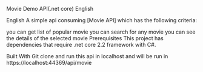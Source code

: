 Movie Demo API(.net core)
English

English
A simple api consuming [Movie API] which has the following criteria:

you can get list of popular movie
you can search for any movie
you can see the details of the selected movie
Prerequisites
This project has dependencies that require .net core 2.2 framework with C#.


Built With
Git clone and run this api in localhost and will be run in https://localhost:44369/api/movie
